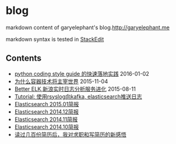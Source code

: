 blog
====

markdown content of garyelephant's blog.http://garyelephant.me

markdown syntax is tested in [StackEdit](https://stackedit.io/)


Contents
---
* [python coding style guide 的快速落地实践](./python_coding_style_guide_practice.md) 2016-01-02
* [为什么容器技术将主宰世界](./container_will_rule_the_world.md) 2015-11-04
* [Better ELK,新浪实时日志分析服务进化](./better_elk_in_sina.md) 2015-08-11
* [Tutorial: 使用rsyslog向kafka, elasticsearch推送日志](./power_rsyslog_with_kafka_es.md)
* [Elasticsearch 2015.01简报](./elasticsearch_brief.2015.01.md)
* [Elasticsearch 2014.12简报](./elasticsearch_brief.2014.12.md)
* [Elasticsearch 2014.11简报](./elasticsearch_brief.2014.11.md)
* [Elasticsearch 2014.10简报](./elasticsearch_brief.2014.10.md)
* [读过几百份简历后，我对求职和写简历的新感悟](./new_thoughts_of_career_and_resume.md)
